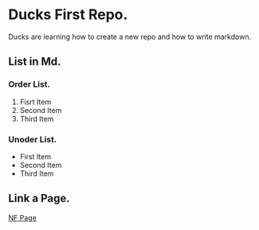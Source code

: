 # Ducks First Repo.

Ducks are learning how to create a new repo and how to write markdown.


## List in Md.

### Order List.
1. Fisrt Item
2. Second Item
3. Third Item

### Unoder List.
- First Item
- Second Item
- Third Item

## Link a Page.

[NF Page](https://www.neuefische.de/)
